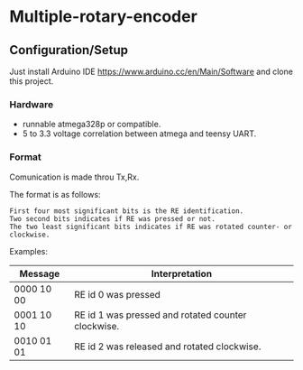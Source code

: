 # Multiple-rotary-encoder

## Configuration/Setup

Just install Arduino IDE https://www.arduino.cc/en/Main/Software and clone this project. 

### Hardware

* runnable atmega328p or compatible.
* 5 to 3.3 voltage correlation between atmega and teensy UART.

### Format

Comunication is made throu Tx,Rx. 

The format is as follows:
```
First four most significant bits is the RE identification.
Two second bits indicates if RE was pressed or not.
The two least significant bits indicates if RE was rotated counter- or clockwise.
```

Examples:

|    Message       |              Interpretation                        |
------------------ | ----------------------------------------------------
| 0000 10 00 | RE id 0 was pressed                                |
| 0001 10 10 | RE id 1 was pressed and rotated counter clockwise. |
| 0010 01 01 | RE id 2 was released and rotated clockwise.        | 

